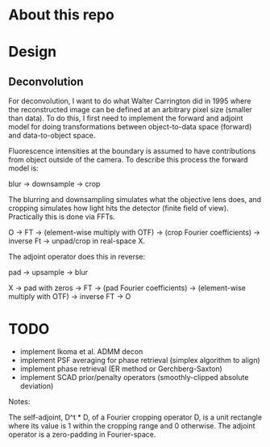 
# About this repo

# Design

## Deconvolution
For deconvolution, I want to do what Walter Carrington did in 1995 where the reconstructed image can be defined at an arbitrary pixel size (smaller than data). To do this, I first need to implement the forward and adjoint model for doing transformations between object-to-data space (forward) and data-to-object space.

Fluorescence intensities at the boundary is assumed to have contributions from object outside of the camera. To describe this process the forward model is:

blur -> downsample -> crop

The blurring and downsampling simulates what the objective lens does, and cropping simulates how light hits the detector (finite field of view). Practically this is done via FFTs.

O -> FT -> (element-wise multiply with OTF) -> (crop Fourier coefficients) -> inverse Ft -> unpad/crop in real-space X.

The adjoint operator does this in reverse:

pad -> upsample -> blur

X -> pad with zeros -> FT -> (pad Fourier coefficients) -> (element-wise multiply with OTF) -> inverse FT -> O


# TODO

- implement Ikoma et al. ADMM decon
- implement PSF averaging for phase retrieval (simplex algorithm to align)
- implement phase retrieval (ER method or Gerchberg-Saxton)
- implement SCAD prior/penalty operators (smoothly-clipped absolute deviation)


Notes:

The self-adjoint, D^t * D, of a Fourier cropping operator D, is a unit rectangle where its value is 1 within the cropping range and 0 otherwise. The adjoint operator is a zero-padding in Fourier-space.
